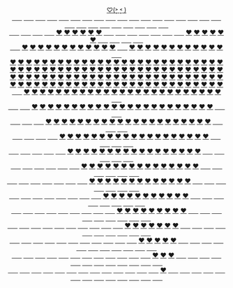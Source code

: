 <p align="center">
  <a href="https://JustNevi.github.io/valentine">♡(˃͈ ˂͈ )</a>
  <br/>
   <a href="https://JustNevi.github.io/valentine">&#8193&#8192</a>
  <a href="https://JustNevi.github.io/valentine">&#8193&#8192</a>
  <a href="https://JustNevi.github.io/valentine">&#8193&#8192</a>
  <a href="https://JustNevi.github.io/valentine">&#8193&#8192</a>
  <a href="https://JustNevi.github.io/valentine">&#8193&#8192</a>
  <a href="https://JustNevi.github.io/valentine">&#8193&#8192</a>
  <a href="https://JustNevi.github.io/valentine">&#8193&#8192</a>
  <a href="https://JustNevi.github.io/valentine">&#8193&#8192</a>
  <a href="https://JustNevi.github.io/valentine">&#8193&#8192</a>
  <a href="https://JustNevi.github.io/valentine">&#8193&#8192</a>
  <a href="https://JustNevi.github.io/valentine">&#8193&#8192</a>
  <a href="https://JustNevi.github.io/valentine">&#8193&#8192</a>
  <a href="https://JustNevi.github.io/valentine">&#8193&#8192</a>
  <a href="https://JustNevi.github.io/valentine">&#8193&#8192</a>
  <a href="https://JustNevi.github.io/valentine">&#8193&#8192</a>
  <a href="https://JustNevi.github.io/valentine">&#8193&#8192</a>
  <a href="https://JustNevi.github.io/valentine">&#8193&#8192</a>
  <a href="https://JustNevi.github.io/valentine">&#8193&#8192</a>
  <a href="https://JustNevi.github.io/valentine">&#8193&#8192</a>
  <a href="https://JustNevi.github.io/valentine">&#8193&#8192</a>
  <a href="https://JustNevi.github.io/valentine">&#8193&#8192</a>
  <a href="https://JustNevi.github.io/valentine">&#8193&#8192</a>
  <a href="https://JustNevi.github.io/valentine">&#8193&#8192</a>
  <a href="https://JustNevi.github.io/valentine">&#8193&#8192</a>
  <a href="https://JustNevi.github.io/valentine">&#8193&#8192</a>
  <a href="https://JustNevi.github.io/valentine">&#8193&#8192</a>
  <a href="https://JustNevi.github.io/valentine">&#8193&#8192</a>
  <br/>
  <a href="https://JustNevi.github.io/valentine">&#8193&#8192</a>
  <a href="https://JustNevi.github.io/valentine">&#8193&#8192</a>
  <a href="https://JustNevi.github.io/valentine">&#8193&#8192</a>
  <a href="https://JustNevi.github.io/valentine">&#8193&#8192</a>
  <a href="https://JustNevi.github.io/valentine">❤</a>
  <a href="https://JustNevi.github.io/valentine">❤</a>
  <a href="https://JustNevi.github.io/valentine">❤</a>
  <a href="https://JustNevi.github.io/valentine">❤</a>
  <a href="https://JustNevi.github.io/valentine">❤</a>
  <a href="https://JustNevi.github.io/valentine">❤</a>
  <a href="https://JustNevi.github.io/valentine">&#8193&#8192</a>
  <a href="https://JustNevi.github.io/valentine">&#8193&#8192</a>
  <a href="https://JustNevi.github.io/valentine">&#8193&#8192</a>
  <a href="https://JustNevi.github.io/valentine">&#8193&#8192</a>
  <a href="https://JustNevi.github.io/valentine">&#8193&#8192</a>
  <a href="https://JustNevi.github.io/valentine">&#8193&#8192</a>
  <a href="https://JustNevi.github.io/valentine">&#8193&#8192</a>
  <a href="https://JustNevi.github.io/valentine">❤</a>
  <a href="https://JustNevi.github.io/valentine">❤</a>
  <a href="https://JustNevi.github.io/valentine">❤</a>
  <a href="https://JustNevi.github.io/valentine">❤</a>
  <a href="https://JustNevi.github.io/valentine">❤</a>
  <a href="https://JustNevi.github.io/valentine">❤</a>
  <a href="https://JustNevi.github.io/valentine">&#8193&#8192</a>
  <a href="https://JustNevi.github.io/valentine">&#8193&#8192</a>
  <a href="https://JustNevi.github.io/valentine">&#8193&#8192</a>
  <a href="https://JustNevi.github.io/valentine">&#8193&#8192</a>
  <br/>
  <a href="https://JustNevi.github.io/valentine">&#8193&#8192</a>
  <a href="https://JustNevi.github.io/valentine">❤</a>
  <a href="https://JustNevi.github.io/valentine">❤</a>
  <a href="https://JustNevi.github.io/valentine">❤</a>
  <a href="https://JustNevi.github.io/valentine">❤</a>
  <a href="https://JustNevi.github.io/valentine">❤</a>
  <a href="https://JustNevi.github.io/valentine">❤</a>
  <a href="https://JustNevi.github.io/valentine">❤</a>
  <a href="https://JustNevi.github.io/valentine">❤</a>
  <a href="https://JustNevi.github.io/valentine">❤</a>
  <a href="https://JustNevi.github.io/valentine">❤</a>
  <a href="https://JustNevi.github.io/valentine">❤</a>
  <a href="https://JustNevi.github.io/valentine">❤</a>
  <a href="https://JustNevi.github.io/valentine">&#8193&#8192</a>
  <a href="https://JustNevi.github.io/valentine">❤</a>
  <a href="https://JustNevi.github.io/valentine">❤</a>
  <a href="https://JustNevi.github.io/valentine">❤</a>
  <a href="https://JustNevi.github.io/valentine">❤</a>
  <a href="https://JustNevi.github.io/valentine">❤</a>
  <a href="https://JustNevi.github.io/valentine">❤</a>
  <a href="https://JustNevi.github.io/valentine">❤</a>
  <a href="https://JustNevi.github.io/valentine">❤</a>
  <a href="https://JustNevi.github.io/valentine">❤</a>
  <a href="https://JustNevi.github.io/valentine">❤</a>
  <a href="https://JustNevi.github.io/valentine">❤</a>
  <a href="https://JustNevi.github.io/valentine">❤</a>
  <a href="https://JustNevi.github.io/valentine">&#8193&#8192</a>
  <br/>
  <a href="https://JustNevi.github.io/valentine">❤</a>
  <a href="https://JustNevi.github.io/valentine">❤</a>
  <a href="https://JustNevi.github.io/valentine">❤</a>
  <a href="https://JustNevi.github.io/valentine">❤</a>
  <a href="https://JustNevi.github.io/valentine">❤</a>
  <a href="https://JustNevi.github.io/valentine">❤</a>
  <a href="https://JustNevi.github.io/valentine">❤</a>
  <a href="https://JustNevi.github.io/valentine">❤</a>
  <a href="https://JustNevi.github.io/valentine">❤</a>
  <a href="https://JustNevi.github.io/valentine">❤</a>
  <a href="https://JustNevi.github.io/valentine">❤</a>
  <a href="https://JustNevi.github.io/valentine">❤</a>
  <a href="https://JustNevi.github.io/valentine">❤</a>
  <a href="https://JustNevi.github.io/valentine">❤</a>
  <a href="https://JustNevi.github.io/valentine">❤</a>
  <a href="https://JustNevi.github.io/valentine">❤</a>
  <a href="https://JustNevi.github.io/valentine">❤</a>
  <a href="https://JustNevi.github.io/valentine">❤</a>
  <a href="https://JustNevi.github.io/valentine">❤</a>
  <a href="https://JustNevi.github.io/valentine">❤</a>
  <a href="https://JustNevi.github.io/valentine">❤</a>
  <a href="https://JustNevi.github.io/valentine">❤</a>
  <a href="https://JustNevi.github.io/valentine">❤</a>
  <a href="https://JustNevi.github.io/valentine">❤</a>
  <a href="https://JustNevi.github.io/valentine">❤</a>
  <a href="https://JustNevi.github.io/valentine">❤</a>
  <a href="https://JustNevi.github.io/valentine">❤</a>
  <br/>
  <a href="https://JustNevi.github.io/valentine">❤</a>
  <a href="https://JustNevi.github.io/valentine">❤</a>
  <a href="https://JustNevi.github.io/valentine">❤</a>
  <a href="https://JustNevi.github.io/valentine">❤</a>
  <a href="https://JustNevi.github.io/valentine">❤</a>
  <a href="https://JustNevi.github.io/valentine">❤</a>
  <a href="https://JustNevi.github.io/valentine">❤</a>
  <a href="https://JustNevi.github.io/valentine">❤</a>
  <a href="https://JustNevi.github.io/valentine">❤</a>
  <a href="https://JustNevi.github.io/valentine">❤</a>
  <a href="https://JustNevi.github.io/valentine">❤</a>
  <a href="https://JustNevi.github.io/valentine">❤</a>
  <a href="https://JustNevi.github.io/valentine">❤</a>
  <a href="https://JustNevi.github.io/valentine">❤</a>
  <a href="https://JustNevi.github.io/valentine">❤</a>
  <a href="https://JustNevi.github.io/valentine">❤</a>
  <a href="https://JustNevi.github.io/valentine">❤</a>
  <a href="https://JustNevi.github.io/valentine">❤</a>
  <a href="https://JustNevi.github.io/valentine">❤</a>
  <a href="https://JustNevi.github.io/valentine">❤</a>
  <a href="https://JustNevi.github.io/valentine">❤</a>
  <a href="https://JustNevi.github.io/valentine">❤</a>
  <a href="https://JustNevi.github.io/valentine">❤</a>
  <a href="https://JustNevi.github.io/valentine">❤</a>
  <a href="https://JustNevi.github.io/valentine">❤</a>
  <a href="https://JustNevi.github.io/valentine">❤</a>
  <a href="https://JustNevi.github.io/valentine">❤</a>
  <br/>
  <a href="https://JustNevi.github.io/valentine">❤</a>
  <a href="https://JustNevi.github.io/valentine">❤</a>
  <a href="https://JustNevi.github.io/valentine">❤</a>
  <a href="https://JustNevi.github.io/valentine">❤</a>
  <a href="https://JustNevi.github.io/valentine">❤</a>
  <a href="https://JustNevi.github.io/valentine">❤</a>
  <a href="https://JustNevi.github.io/valentine">❤</a>
  <a href="https://JustNevi.github.io/valentine">❤</a>
  <a href="https://JustNevi.github.io/valentine">❤</a>
  <a href="https://JustNevi.github.io/valentine">❤</a>
  <a href="https://JustNevi.github.io/valentine">❤</a>
  <a href="https://JustNevi.github.io/valentine">❤</a>
  <a href="https://JustNevi.github.io/valentine">❤</a>
  <a href="https://JustNevi.github.io/valentine">❤</a>
  <a href="https://JustNevi.github.io/valentine">❤</a>
  <a href="https://JustNevi.github.io/valentine">❤</a>
  <a href="https://JustNevi.github.io/valentine">❤</a>
  <a href="https://JustNevi.github.io/valentine">❤</a>
  <a href="https://JustNevi.github.io/valentine">❤</a>
  <a href="https://JustNevi.github.io/valentine">❤</a>
  <a href="https://JustNevi.github.io/valentine">❤</a>
  <a href="https://JustNevi.github.io/valentine">❤</a>
  <a href="https://JustNevi.github.io/valentine">❤</a>
  <a href="https://JustNevi.github.io/valentine">❤</a>
  <a href="https://JustNevi.github.io/valentine">❤</a>
  <a href="https://JustNevi.github.io/valentine">❤</a>
  <a href="https://JustNevi.github.io/valentine">❤</a>
  <br/>
  <a href="https://JustNevi.github.io/valentine">❤</a>
  <a href="https://JustNevi.github.io/valentine">❤</a>
  <a href="https://JustNevi.github.io/valentine">❤</a>
  <a href="https://JustNevi.github.io/valentine">❤</a>
  <a href="https://JustNevi.github.io/valentine">❤</a>
  <a href="https://JustNevi.github.io/valentine">❤</a>
  <a href="https://JustNevi.github.io/valentine">❤</a>
  <a href="https://JustNevi.github.io/valentine">❤</a>
  <a href="https://JustNevi.github.io/valentine">❤</a>
  <a href="https://JustNevi.github.io/valentine">❤</a>
  <a href="https://JustNevi.github.io/valentine">❤</a>
  <a href="https://JustNevi.github.io/valentine">❤</a>
  <a href="https://JustNevi.github.io/valentine">❤</a>
  <a href="https://JustNevi.github.io/valentine">❤</a>
  <a href="https://JustNevi.github.io/valentine">❤</a>
  <a href="https://JustNevi.github.io/valentine">❤</a>
  <a href="https://JustNevi.github.io/valentine">❤</a>
  <a href="https://JustNevi.github.io/valentine">❤</a>
  <a href="https://JustNevi.github.io/valentine">❤</a>
  <a href="https://JustNevi.github.io/valentine">❤</a>
  <a href="https://JustNevi.github.io/valentine">❤</a>
  <a href="https://JustNevi.github.io/valentine">❤</a>
  <a href="https://JustNevi.github.io/valentine">❤</a>
  <a href="https://JustNevi.github.io/valentine">❤</a>
  <a href="https://JustNevi.github.io/valentine">❤</a>
  <a href="https://JustNevi.github.io/valentine">❤</a>
  <a href="https://JustNevi.github.io/valentine">❤</a>
  <br/>
  <a href="https://JustNevi.github.io/valentine">&#8193&#8192</a>
  <a href="https://JustNevi.github.io/valentine">❤</a>
  <a href="https://JustNevi.github.io/valentine">❤</a>
  <a href="https://JustNevi.github.io/valentine">❤</a>
  <a href="https://JustNevi.github.io/valentine">❤</a>
  <a href="https://JustNevi.github.io/valentine">❤</a>
  <a href="https://JustNevi.github.io/valentine">❤</a>
  <a href="https://JustNevi.github.io/valentine">❤</a>
  <a href="https://JustNevi.github.io/valentine">❤</a>
  <a href="https://JustNevi.github.io/valentine">❤</a>
  <a href="https://JustNevi.github.io/valentine">❤</a>
  <a href="https://JustNevi.github.io/valentine">❤</a>
  <a href="https://JustNevi.github.io/valentine">❤</a>
  <a href="https://JustNevi.github.io/valentine">❤</a>
  <a href="https://JustNevi.github.io/valentine">❤</a>
  <a href="https://JustNevi.github.io/valentine">❤</a>
  <a href="https://JustNevi.github.io/valentine">❤</a>
  <a href="https://JustNevi.github.io/valentine">❤</a>
  <a href="https://JustNevi.github.io/valentine">❤</a>
  <a href="https://JustNevi.github.io/valentine">❤</a>
  <a href="https://JustNevi.github.io/valentine">❤</a>
  <a href="https://JustNevi.github.io/valentine">❤</a>
  <a href="https://JustNevi.github.io/valentine">❤</a>
  <a href="https://JustNevi.github.io/valentine">❤</a>
  <a href="https://JustNevi.github.io/valentine">❤</a>
  <a href="https://JustNevi.github.io/valentine">❤</a>
  <a href="https://JustNevi.github.io/valentine">&#8193&#8192</a>
  <br/>
  <a href="https://JustNevi.github.io/valentine">&#8193&#8192</a>
  <a href="https://JustNevi.github.io/valentine">&#8193&#8192</a>
  <a href="https://JustNevi.github.io/valentine">❤</a>
  <a href="https://JustNevi.github.io/valentine">❤</a>
  <a href="https://JustNevi.github.io/valentine">❤</a>
  <a href="https://JustNevi.github.io/valentine">❤</a>
  <a href="https://JustNevi.github.io/valentine">❤</a>
  <a href="https://JustNevi.github.io/valentine">❤</a>
  <a href="https://JustNevi.github.io/valentine">❤</a>
  <a href="https://JustNevi.github.io/valentine">❤</a>
  <a href="https://JustNevi.github.io/valentine">❤</a>
  <a href="https://JustNevi.github.io/valentine">❤</a>
  <a href="https://JustNevi.github.io/valentine">❤</a>
  <a href="https://JustNevi.github.io/valentine">❤</a>
  <a href="https://JustNevi.github.io/valentine">❤</a>
  <a href="https://JustNevi.github.io/valentine">❤</a>
  <a href="https://JustNevi.github.io/valentine">❤</a>
  <a href="https://JustNevi.github.io/valentine">❤</a>
  <a href="https://JustNevi.github.io/valentine">❤</a>
  <a href="https://JustNevi.github.io/valentine">❤</a>
  <a href="https://JustNevi.github.io/valentine">❤</a>
  <a href="https://JustNevi.github.io/valentine">❤</a>
  <a href="https://JustNevi.github.io/valentine">❤</a>
  <a href="https://JustNevi.github.io/valentine">❤</a>
  <a href="https://JustNevi.github.io/valentine">❤</a>
  <a href="https://JustNevi.github.io/valentine">&#8193&#8192</a>
  <a href="https://JustNevi.github.io/valentine">&#8193&#8192</a>
  <br/>
  <a href="https://JustNevi.github.io/valentine">&#8193&#8192</a>
  <a href="https://JustNevi.github.io/valentine">&#8193&#8192</a>
  <a href="https://JustNevi.github.io/valentine">&#8193&#8192</a>
  <a href="https://JustNevi.github.io/valentine">❤</a>
  <a href="https://JustNevi.github.io/valentine">❤</a>
  <a href="https://JustNevi.github.io/valentine">❤</a>
  <a href="https://JustNevi.github.io/valentine">❤</a>
  <a href="https://JustNevi.github.io/valentine">❤</a>
  <a href="https://JustNevi.github.io/valentine">❤</a>
  <a href="https://JustNevi.github.io/valentine">❤</a>
  <a href="https://JustNevi.github.io/valentine">❤</a>
  <a href="https://JustNevi.github.io/valentine">❤</a>
  <a href="https://JustNevi.github.io/valentine">❤</a>
  <a href="https://JustNevi.github.io/valentine">❤</a>
  <a href="https://JustNevi.github.io/valentine">❤</a>
  <a href="https://JustNevi.github.io/valentine">❤</a>
  <a href="https://JustNevi.github.io/valentine">❤</a>
  <a href="https://JustNevi.github.io/valentine">❤</a>
  <a href="https://JustNevi.github.io/valentine">❤</a>
  <a href="https://JustNevi.github.io/valentine">❤</a>
  <a href="https://JustNevi.github.io/valentine">❤</a>
  <a href="https://JustNevi.github.io/valentine">❤</a>
  <a href="https://JustNevi.github.io/valentine">❤</a>
  <a href="https://JustNevi.github.io/valentine">❤</a>
  <a href="https://JustNevi.github.io/valentine">&#8193&#8192</a>
  <a href="https://JustNevi.github.io/valentine">&#8193&#8192</a>
  <a href="https://JustNevi.github.io/valentine">&#8193&#8192</a>
  <br/>
  <a href="https://JustNevi.github.io/valentine">&#8193&#8192</a>
  <a href="https://JustNevi.github.io/valentine">&#8193&#8192</a>
  <a href="https://JustNevi.github.io/valentine">&#8193&#8192</a>
  <a href="https://JustNevi.github.io/valentine">&#8193&#8192</a>
  <a href="https://JustNevi.github.io/valentine">❤</a>
  <a href="https://JustNevi.github.io/valentine">❤</a>
  <a href="https://JustNevi.github.io/valentine">❤</a>
  <a href="https://JustNevi.github.io/valentine">❤</a>
  <a href="https://JustNevi.github.io/valentine">❤</a>
  <a href="https://JustNevi.github.io/valentine">❤</a>
  <a href="https://JustNevi.github.io/valentine">❤</a>
  <a href="https://JustNevi.github.io/valentine">❤</a>
  <a href="https://JustNevi.github.io/valentine">❤</a>
  <a href="https://JustNevi.github.io/valentine">❤</a>
  <a href="https://JustNevi.github.io/valentine">❤</a>
  <a href="https://JustNevi.github.io/valentine">❤</a>
  <a href="https://JustNevi.github.io/valentine">❤</a>
  <a href="https://JustNevi.github.io/valentine">❤</a>
  <a href="https://JustNevi.github.io/valentine">❤</a>
  <a href="https://JustNevi.github.io/valentine">❤</a>
  <a href="https://JustNevi.github.io/valentine">❤</a>
  <a href="https://JustNevi.github.io/valentine">❤</a>
  <a href="https://JustNevi.github.io/valentine">❤</a>
  <a href="https://JustNevi.github.io/valentine">&#8193&#8192</a>
  <a href="https://JustNevi.github.io/valentine">&#8193&#8192</a>
  <a href="https://JustNevi.github.io/valentine">&#8193&#8192</a>
  <a href="https://JustNevi.github.io/valentine">&#8193&#8192</a>
  <br/>
  <a href="https://JustNevi.github.io/valentine">&#8193&#8192</a>
  <a href="https://JustNevi.github.io/valentine">&#8193&#8192</a>
  <a href="https://JustNevi.github.io/valentine">&#8193&#8192</a>
  <a href="https://JustNevi.github.io/valentine">&#8193&#8192</a>
  <a href="https://JustNevi.github.io/valentine">&#8193&#8192</a>
  <a href="https://JustNevi.github.io/valentine">❤</a>
  <a href="https://JustNevi.github.io/valentine">❤</a>
  <a href="https://JustNevi.github.io/valentine">❤</a>
  <a href="https://JustNevi.github.io/valentine">❤</a>
  <a href="https://JustNevi.github.io/valentine">❤</a>
  <a href="https://JustNevi.github.io/valentine">❤</a>
  <a href="https://JustNevi.github.io/valentine">❤</a>
  <a href="https://JustNevi.github.io/valentine">❤</a>
  <a href="https://JustNevi.github.io/valentine">❤</a>
  <a href="https://JustNevi.github.io/valentine">❤</a>
  <a href="https://JustNevi.github.io/valentine">❤</a>
  <a href="https://JustNevi.github.io/valentine">❤</a>
  <a href="https://JustNevi.github.io/valentine">❤</a>
  <a href="https://JustNevi.github.io/valentine">❤</a>
  <a href="https://JustNevi.github.io/valentine">❤</a>
  <a href="https://JustNevi.github.io/valentine">❤</a>
  <a href="https://JustNevi.github.io/valentine">❤</a>
  <a href="https://JustNevi.github.io/valentine">&#8193&#8192</a>
  <a href="https://JustNevi.github.io/valentine">&#8193&#8192</a>
  <a href="https://JustNevi.github.io/valentine">&#8193&#8192</a>
  <a href="https://JustNevi.github.io/valentine">&#8193&#8192</a>
  <a href="https://JustNevi.github.io/valentine">&#8193&#8192</a>
  <br/>
 <a href="https://JustNevi.github.io/valentine">&#8193&#8192</a>
  <a href="https://JustNevi.github.io/valentine">&#8193&#8192</a>
  <a href="https://JustNevi.github.io/valentine">&#8193&#8192</a>
  <a href="https://JustNevi.github.io/valentine">&#8193&#8192</a>
  <a href="https://JustNevi.github.io/valentine">&#8193&#8192</a>
  <a href="https://JustNevi.github.io/valentine">&#8193&#8192</a>
  <a href="https://JustNevi.github.io/valentine">❤</a>
  <a href="https://JustNevi.github.io/valentine">❤</a>
  <a href="https://JustNevi.github.io/valentine">❤</a>
  <a href="https://JustNevi.github.io/valentine">❤</a>
  <a href="https://JustNevi.github.io/valentine">❤</a>
  <a href="https://JustNevi.github.io/valentine">❤</a>
  <a href="https://JustNevi.github.io/valentine">❤</a>
  <a href="https://JustNevi.github.io/valentine">❤</a>
  <a href="https://JustNevi.github.io/valentine">❤</a>
  <a href="https://JustNevi.github.io/valentine">❤</a>
  <a href="https://JustNevi.github.io/valentine">❤</a>
  <a href="https://JustNevi.github.io/valentine">❤</a>
  <a href="https://JustNevi.github.io/valentine">❤</a>
  <a href="https://JustNevi.github.io/valentine">❤</a>
  <a href="https://JustNevi.github.io/valentine">❤</a>
  <a href="https://JustNevi.github.io/valentine">&#8193&#8192</a>
  <a href="https://JustNevi.github.io/valentine">&#8193&#8192</a>
  <a href="https://JustNevi.github.io/valentine">&#8193&#8192</a>
  <a href="https://JustNevi.github.io/valentine">&#8193&#8192</a>
  <a href="https://JustNevi.github.io/valentine">&#8193&#8192</a>
  <a href="https://JustNevi.github.io/valentine">&#8193&#8192</a>
  <br/>
   <a href="https://JustNevi.github.io/valentine">&#8193&#8192</a>
  <a href="https://JustNevi.github.io/valentine">&#8193&#8192</a>
  <a href="https://JustNevi.github.io/valentine">&#8193&#8192</a>
  <a href="https://JustNevi.github.io/valentine">&#8193&#8192</a>
  <a href="https://JustNevi.github.io/valentine">&#8193&#8192</a>
  <a href="https://JustNevi.github.io/valentine">&#8193&#8192</a>
  <a href="https://JustNevi.github.io/valentine">&#8193&#8192</a>
  <a href="https://JustNevi.github.io/valentine">❤</a>
  <a href="https://JustNevi.github.io/valentine">❤</a>
  <a href="https://JustNevi.github.io/valentine">❤</a>
  <a href="https://JustNevi.github.io/valentine">❤</a>
  <a href="https://JustNevi.github.io/valentine">❤</a>
  <a href="https://JustNevi.github.io/valentine">❤</a>
  <a href="https://JustNevi.github.io/valentine">❤</a>
  <a href="https://JustNevi.github.io/valentine">❤</a>
  <a href="https://JustNevi.github.io/valentine">❤</a>
  <a href="https://JustNevi.github.io/valentine">❤</a>
  <a href="https://JustNevi.github.io/valentine">❤</a>
  <a href="https://JustNevi.github.io/valentine">❤</a>
  <a href="https://JustNevi.github.io/valentine">❤</a>
  <a href="https://JustNevi.github.io/valentine">&#8193&#8192</a>
  <a href="https://JustNevi.github.io/valentine">&#8193&#8192</a>
  <a href="https://JustNevi.github.io/valentine">&#8193&#8192</a>
  <a href="https://JustNevi.github.io/valentine">&#8193&#8192</a>
  <a href="https://JustNevi.github.io/valentine">&#8193&#8192</a>
  <a href="https://JustNevi.github.io/valentine">&#8193&#8192</a>
  <a href="https://JustNevi.github.io/valentine">&#8193&#8192</a>
  <br/>
  <a href="https://JustNevi.github.io/valentine">&#8193&#8192</a>
  <a href="https://JustNevi.github.io/valentine">&#8193&#8192</a>
  <a href="https://JustNevi.github.io/valentine">&#8193&#8192</a>
  <a href="https://JustNevi.github.io/valentine">&#8193&#8192</a>
  <a href="https://JustNevi.github.io/valentine">&#8193&#8192</a>
  <a href="https://JustNevi.github.io/valentine">&#8193&#8192</a>
  <a href="https://JustNevi.github.io/valentine">&#8193&#8192</a>
  <a href="https://JustNevi.github.io/valentine">&#8193&#8192</a>
  <a href="https://JustNevi.github.io/valentine">❤</a>
  <a href="https://JustNevi.github.io/valentine">❤</a>
  <a href="https://JustNevi.github.io/valentine">❤</a>
  <a href="https://JustNevi.github.io/valentine">❤</a>
  <a href="https://JustNevi.github.io/valentine">❤</a>
  <a href="https://JustNevi.github.io/valentine">❤</a>
  <a href="https://JustNevi.github.io/valentine">❤</a>
  <a href="https://JustNevi.github.io/valentine">❤</a>
  <a href="https://JustNevi.github.io/valentine">❤</a>
  <a href="https://JustNevi.github.io/valentine">❤</a>
  <a href="https://JustNevi.github.io/valentine">❤</a>
  <a href="https://JustNevi.github.io/valentine">&#8193&#8192</a>
  <a href="https://JustNevi.github.io/valentine">&#8193&#8192</a>
  <a href="https://JustNevi.github.io/valentine">&#8193&#8192</a>
  <a href="https://JustNevi.github.io/valentine">&#8193&#8192</a>
  <a href="https://JustNevi.github.io/valentine">&#8193&#8192</a>
  <a href="https://JustNevi.github.io/valentine">&#8193&#8192</a>
  <a href="https://JustNevi.github.io/valentine">&#8193&#8192</a>
  <a href="https://JustNevi.github.io/valentine">&#8193&#8192</a>
  <br/>
  <a href="https://JustNevi.github.io/valentine">&#8193&#8192</a>
  <a href="https://JustNevi.github.io/valentine">&#8193&#8192</a>
  <a href="https://JustNevi.github.io/valentine">&#8193&#8192</a>
  <a href="https://JustNevi.github.io/valentine">&#8193&#8192</a>
  <a href="https://JustNevi.github.io/valentine">&#8193&#8192</a>
  <a href="https://JustNevi.github.io/valentine">&#8193&#8192</a>
  <a href="https://JustNevi.github.io/valentine">&#8193&#8192</a>
  <a href="https://JustNevi.github.io/valentine">&#8193&#8192</a>
  <a href="https://JustNevi.github.io/valentine">&#8193&#8192</a>
  <a href="https://JustNevi.github.io/valentine">❤</a>
  <a href="https://JustNevi.github.io/valentine">❤</a>
  <a href="https://JustNevi.github.io/valentine">❤</a>
  <a href="https://JustNevi.github.io/valentine">❤</a>
  <a href="https://JustNevi.github.io/valentine">❤</a>
  <a href="https://JustNevi.github.io/valentine">❤</a>
  <a href="https://JustNevi.github.io/valentine">❤</a>
  <a href="https://JustNevi.github.io/valentine">❤</a>
  <a href="https://JustNevi.github.io/valentine">❤</a>
  <a href="https://JustNevi.github.io/valentine">&#8193&#8192</a>
  <a href="https://JustNevi.github.io/valentine">&#8193&#8192</a>
  <a href="https://JustNevi.github.io/valentine">&#8193&#8192</a>
  <a href="https://JustNevi.github.io/valentine">&#8193&#8192</a>
  <a href="https://JustNevi.github.io/valentine">&#8193&#8192</a>
  <a href="https://JustNevi.github.io/valentine">&#8193&#8192</a>
  <a href="https://JustNevi.github.io/valentine">&#8193&#8192</a>
  <a href="https://JustNevi.github.io/valentine">&#8193&#8192</a>
  <a href="https://JustNevi.github.io/valentine">&#8193&#8192</a>
  <br/>
  <a href="https://JustNevi.github.io/valentine">&#8193&#8192</a>
  <a href="https://JustNevi.github.io/valentine">&#8193&#8192</a>
  <a href="https://JustNevi.github.io/valentine">&#8193&#8192</a>
  <a href="https://JustNevi.github.io/valentine">&#8193&#8192</a>
  <a href="https://JustNevi.github.io/valentine">&#8193&#8192</a>
  <a href="https://JustNevi.github.io/valentine">&#8193&#8192</a>
  <a href="https://JustNevi.github.io/valentine">&#8193&#8192</a>
  <a href="https://JustNevi.github.io/valentine">&#8193&#8192</a>
  <a href="https://JustNevi.github.io/valentine">&#8193&#8192</a>
  <a href="https://JustNevi.github.io/valentine">&#8193&#8192</a>
  <a href="https://JustNevi.github.io/valentine">❤</a>
  <a href="https://JustNevi.github.io/valentine">❤</a>
  <a href="https://JustNevi.github.io/valentine">❤</a>
  <a href="https://JustNevi.github.io/valentine">❤</a>
  <a href="https://JustNevi.github.io/valentine">❤</a>
  <a href="https://JustNevi.github.io/valentine">❤</a>
  <a href="https://JustNevi.github.io/valentine">❤</a>
  <a href="https://JustNevi.github.io/valentine">&#8193&#8192</a>
  <a href="https://JustNevi.github.io/valentine">&#8193&#8192</a>
  <a href="https://JustNevi.github.io/valentine">&#8193&#8192</a>
  <a href="https://JustNevi.github.io/valentine">&#8193&#8192</a>
  <a href="https://JustNevi.github.io/valentine">&#8193&#8192</a>
  <a href="https://JustNevi.github.io/valentine">&#8193&#8192</a>
  <a href="https://JustNevi.github.io/valentine">&#8193&#8192</a>
  <a href="https://JustNevi.github.io/valentine">&#8193&#8192</a>
  <a href="https://JustNevi.github.io/valentine">&#8193&#8192</a>
  <a href="https://JustNevi.github.io/valentine">&#8193&#8192</a>
  <br/>
  <a href="https://JustNevi.github.io/valentine">&#8193&#8192</a>
  <a href="https://JustNevi.github.io/valentine">&#8193&#8192</a>
  <a href="https://JustNevi.github.io/valentine">&#8193&#8192</a>
  <a href="https://JustNevi.github.io/valentine">&#8193&#8192</a>
  <a href="https://JustNevi.github.io/valentine">&#8193&#8192</a>
  <a href="https://JustNevi.github.io/valentine">&#8193&#8192</a>
  <a href="https://JustNevi.github.io/valentine">&#8193&#8192</a>
  <a href="https://JustNevi.github.io/valentine">&#8193&#8192</a>
  <a href="https://JustNevi.github.io/valentine">&#8193&#8192</a>
  <a href="https://JustNevi.github.io/valentine">&#8193&#8192</a>
  <a href="https://JustNevi.github.io/valentine">&#8193&#8192</a>
  <a href="https://JustNevi.github.io/valentine">❤</a>
  <a href="https://JustNevi.github.io/valentine">❤</a>
  <a href="https://JustNevi.github.io/valentine">❤</a>
  <a href="https://JustNevi.github.io/valentine">❤</a>
  <a href="https://JustNevi.github.io/valentine">❤</a>
  <a href="https://JustNevi.github.io/valentine">&#8193&#8192</a>
  <a href="https://JustNevi.github.io/valentine">&#8193&#8192</a>
  <a href="https://JustNevi.github.io/valentine">&#8193&#8192</a>
  <a href="https://JustNevi.github.io/valentine">&#8193&#8192</a>
  <a href="https://JustNevi.github.io/valentine">&#8193&#8192</a>
  <a href="https://JustNevi.github.io/valentine">&#8193&#8192</a>
  <a href="https://JustNevi.github.io/valentine">&#8193&#8192</a>
  <a href="https://JustNevi.github.io/valentine">&#8193&#8192</a>
  <a href="https://JustNevi.github.io/valentine">&#8193&#8192</a>
  <a href="https://JustNevi.github.io/valentine">&#8193&#8192</a>
  <a href="https://JustNevi.github.io/valentine">&#8193&#8192</a>
  <br/>
  <a href="https://JustNevi.github.io/valentine">&#8193&#8192</a>
  <a href="https://JustNevi.github.io/valentine">&#8193&#8192</a>
  <a href="https://JustNevi.github.io/valentine">&#8193&#8192</a>
  <a href="https://JustNevi.github.io/valentine">&#8193&#8192</a>
  <a href="https://JustNevi.github.io/valentine">&#8193&#8192</a>
  <a href="https://JustNevi.github.io/valentine">&#8193&#8192</a>
  <a href="https://JustNevi.github.io/valentine">&#8193&#8192</a>
  <a href="https://JustNevi.github.io/valentine">&#8193&#8192</a>
  <a href="https://JustNevi.github.io/valentine">&#8193&#8192</a>
  <a href="https://JustNevi.github.io/valentine">&#8193&#8192</a>
  <a href="https://JustNevi.github.io/valentine">&#8193&#8192</a>
  <a href="https://JustNevi.github.io/valentine">&#8193&#8192</a>
  <a href="https://JustNevi.github.io/valentine">❤</a>
  <a href="https://JustNevi.github.io/valentine">❤</a>
  <a href="https://JustNevi.github.io/valentine">❤</a>
  <a href="https://JustNevi.github.io/valentine">&#8193&#8192</a>
  <a href="https://JustNevi.github.io/valentine">&#8193&#8192</a>
  <a href="https://JustNevi.github.io/valentine">&#8193&#8192</a>
  <a href="https://JustNevi.github.io/valentine">&#8193&#8192</a>
  <a href="https://JustNevi.github.io/valentine">&#8193&#8192</a>
  <a href="https://JustNevi.github.io/valentine">&#8193&#8192</a>
  <a href="https://JustNevi.github.io/valentine">&#8193&#8192</a>
  <a href="https://JustNevi.github.io/valentine">&#8193&#8192</a>
  <a href="https://JustNevi.github.io/valentine">&#8193&#8192</a>
  <a href="https://JustNevi.github.io/valentine">&#8193&#8192</a>
  <a href="https://JustNevi.github.io/valentine">&#8193&#8192</a>
  <a href="https://JustNevi.github.io/valentine">&#8193&#8192</a>
  <br/>
  <a href="https://JustNevi.github.io/valentine">&#8193&#8192</a>
  <a href="https://JustNevi.github.io/valentine">&#8193&#8192</a>
  <a href="https://JustNevi.github.io/valentine">&#8193&#8192</a>
  <a href="https://JustNevi.github.io/valentine">&#8193&#8192</a>
  <a href="https://JustNevi.github.io/valentine">&#8193&#8192</a>
  <a href="https://JustNevi.github.io/valentine">&#8193&#8192</a>
  <a href="https://JustNevi.github.io/valentine">&#8193&#8192</a>
  <a href="https://JustNevi.github.io/valentine">&#8193&#8192</a>
  <a href="https://JustNevi.github.io/valentine">&#8193&#8192</a>
  <a href="https://JustNevi.github.io/valentine">&#8193&#8192</a>
  <a href="https://JustNevi.github.io/valentine">&#8193&#8192</a>
  <a href="https://JustNevi.github.io/valentine">&#8193&#8192</a>
  <a href="https://JustNevi.github.io/valentine">&#8193&#8192</a>
  <a href="https://JustNevi.github.io/valentine">❤</a>
  <a href="https://JustNevi.github.io/valentine">&#8193&#8192</a>
  <a href="https://JustNevi.github.io/valentine">&#8193&#8192</a>
  <a href="https://JustNevi.github.io/valentine">&#8193&#8192</a>
  <a href="https://JustNevi.github.io/valentine">&#8193&#8192</a>
  <a href="https://JustNevi.github.io/valentine">&#8193&#8192</a>
  <a href="https://JustNevi.github.io/valentine">&#8193&#8192</a>
  <a href="https://JustNevi.github.io/valentine">&#8193&#8192</a>
  <a href="https://JustNevi.github.io/valentine">&#8193&#8192</a>
  <a href="https://JustNevi.github.io/valentine">&#8193&#8192</a>
  <a href="https://JustNevi.github.io/valentine">&#8193&#8192</a>
  <a href="https://JustNevi.github.io/valentine">&#8193&#8192</a>
  <a href="https://JustNevi.github.io/valentine">&#8193&#8192</a>
  <a href="https://JustNevi.github.io/valentine">&#8193&#8192</a>
</p>
